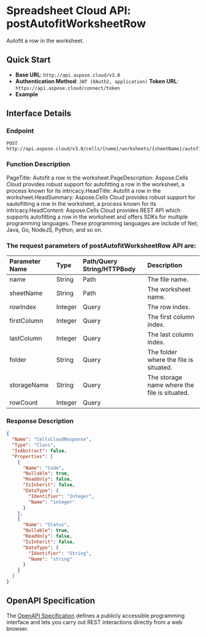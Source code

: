# **Spreadsheet Cloud API: postAutofitWorksheetRow**

Autofit a row in the worksheet. 


## **Quick Start**

- **Base URL**: `http://api.aspose.cloud/v3.0`
- **Authentication Method**: `JWT (OAuth2, application)`  **Token URL**: `https://api.aspose.cloud/connect/token`
- **Example** 

## **Interface Details**

### **Endpoint** 

```
POST http://api.aspose.cloud/v3.0/cells/{name}/worksheets/{sheetName}/autofitrow
```
### **Function Description**
PageTitle: Autofit a row in the worksheet.PageDescription: Aspose.Cells Cloud provides robust support for autofitting a row in the worksheet, a process known for its intricacy.HeadTitle: Autofit a row in the worksheet.HeadSummary: Aspose.Cells Cloud provides robust support for sautofitting a row in the worksheet, a process known for its intricacy.HeadContent: Aspose.Cells Cloud provides REST API which supports autofitting a row in the worksheet and offers SDKs for multiple programming languages. These programming languages are include of Net, Java, Go, NodeJS, Python, and so on.

### The request parameters of **postAutofitWorksheetRow** API are: 

| Parameter Name | Type | Path/Query String/HTTPBody | Description | 
| :- | :- | :- |:- | 
|name|String|Path|The file name.|
|sheetName|String|Path|The worksheet name.|
|rowIndex|Integer|Query|The row index.|
|firstColumn|Integer|Query|The first column index.|
|lastColumn|Integer|Query|The last column index.|
|folder|String|Query|The folder where the file is situated.|
|storageName|String|Query|The storage name where the file is situated.|
|rowCount|Integer|Query||

### **Response Description**
```json
{
  "Name": "CellsCloudResponse",
  "Type": "Class",
  "IsAbstract": false,
  "Properties": [
    {
      "Name": "Code",
      "Nullable": true,
      "ReadOnly": false,
      "IsInherit": false,
      "DataType": {
        "Identifier": "Integer",
        "Name": "integer"
      }
    },
    {
      "Name": "Status",
      "Nullable": true,
      "ReadOnly": false,
      "IsInherit": false,
      "DataType": {
        "Identifier": "String",
        "Name": "string"
      }
    }
  ]
}
```


## OpenAPI Specification

The [OpenAPI Specification](https://reference.aspose.cloud/cells/#/WorksheetsController/PostAutofitWorksheetRow) defines a publicly accessible programming interface and lets you carry out REST interactions directly from a web browser.
